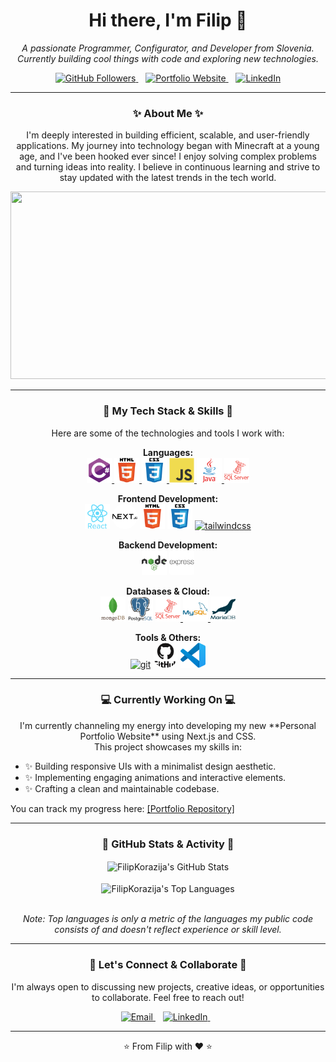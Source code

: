 <h1 align="center">Hi there, I'm Filip 👋</h1>

<p align="center">
  <em>A passionate Programmer, Configurator, and Developer from Slovenia.</em><br />
  <em>Currently building cool things with code and exploring new technologies.</em>
</p>

<p align="center">
  <a href="https://github.com/filipkorazija">
    <img src="https://img.shields.io/github/followers/filipkorazija?label=Follow&style=social" alt="GitHub Followers" />
  </a>
    
  <a href="https://portfolio-git-master-filipkorazijas-projects.vercel.app/">
    <img src="https://img.shields.io/badge/Portfolio-Website-blue?style=flat-square&logo=Google-Chrome&logoColor=white" alt="Portfolio Website"/>
  </a>
    
  <a href="https://www.linkedin.com/in/filip-kora%C5%BEija-8818112b5/">
    <img src="https://img.shields.io/badge/LinkedIn-Connect-blue?style=flat-square&logo=linkedin&logoColor=white" alt="LinkedIn"/>
  </a>
</p>

---

<h3 align="center">✨ About Me ✨</h3>

<p align="center">
  I'm deeply interested in building efficient, scalable, and user-friendly applications. My journey into technology began with Minecraft at a young age, and I've been hooked ever since! I enjoy solving complex problems and turning ideas into reality. I believe in continuous learning and strive to stay updated with the latest trends in the tech world.
</p>

<p align="center">
  <img src="https://media.giphy.com/media/dWesBcTLavkZuG35MI/giphy.gif" width="600" height="300"/>
</p>

---

<h3 align="center">🚀 My Tech Stack & Skills 🚀</h3>

<p align="center">
  Here are some of the technologies and tools I work with:
</p>

<p align="center">
  <strong>Languages:</strong><br/>
  <a href="https://learn.microsoft.com/en-us/dotnet/csharp/" target="_blank" rel="noreferrer">
    <img src="https://raw.githubusercontent.com/devicons/devicon/master/icons/csharp/csharp-original.svg" alt="csharp" width="40" height="40"/>
  </a>
  <a href="https://developer.mozilla.org/en-US/docs/Web/HTML" target="_blank" rel="noreferrer">
    <img src="https://raw.githubusercontent.com/devicons/devicon/master/icons/html5/html5-original-wordmark.svg" alt="html5" width="40" height="40"/>
  </a>
  <a href="https://developer.mozilla.org/en-US/docs/Web/CSS" target="_blank" rel="noreferrer">
    <img src="https://raw.githubusercontent.com/devicons/devicon/master/icons/css3/css3-original-wordmark.svg" alt="css3" width="40" height="40"/>
  </a>
  <a href="https://developer.mozilla.org/en-US/docs/Web/JavaScript" target="_blank" rel="noreferrer">
    <img src="https://raw.githubusercontent.com/devicons/devicon/master/icons/javascript/javascript-original.svg" alt="javascript" width="40" height="40"/>
  </a>
  <a href="https://www.oracle.com/java/" target="_blank" rel="noreferrer">
    <img src="https://raw.githubusercontent.com/devicons/devicon/master/icons/java/java-original-wordmark.svg" alt="java" width="40" height="40"/>
  </a>
  <a href="https://www.microsoft.com/en-us/sql-server" target="_blank" rel="noreferrer">
    <img src="https://raw.githubusercontent.com/devicons/devicon/master/icons/microsoftsqlserver/microsoftsqlserver-plain-wordmark.svg" alt="mssql" width="40" height="40"/>
  </a>

<p align="center">
  <strong>Frontend Development:</strong><br/>
  <a href="https://reactjs.org/" target="_blank" rel="noreferrer"><img src="https://raw.githubusercontent.com/devicons/devicon/master/icons/react/react-original-wordmark.svg" alt="react" width="40" height="40"/></a>
  <a href="https://nextjs.org/" target="_blank" rel="noreferrer"><img src="https://raw.githubusercontent.com/devicons/devicon/master/icons/nextjs/nextjs-original-wordmark.svg" alt="nextjs" width="40" height="40" style="background-color: white; border-radius: 50%;"/></a> <!-
  <a href="https://developer.mozilla.org/en-US/docs/Web/HTML" target="_blank" rel="noreferrer"><img src="https://raw.githubusercontent.com/devicons/devicon/master/icons/html5/html5-original-wordmark.svg" alt="html5" width="40" height="40"/></a>
  <a href="https://developer.mozilla.org/en-US/docs/Web/CSS" target="_blank" rel="noreferrer"><img src="https://raw.githubusercontent.com/devicons/devicon/master/icons/css3/css3-original-wordmark.svg" alt="css3" width="40" height="40"/></a>
  <a href="https://tailwindcss.com/" target="_blank" rel="noreferrer"><img src="https://cdn.jsdelivr.net/gh/devicons/devicon@latest/icons/tailwindcss/tailwindcss-original-wordmark.svg" alt="tailwindcss" width="40" height="40"/></a>
</p>

<p align="center">
  <strong>Backend Development:</strong><br/>
  <a href="https://nodejs.org" target="_blank" rel="noreferrer"><img src="https://raw.githubusercontent.com/devicons/devicon/master/icons/nodejs/nodejs-original-wordmark.svg" alt="nodejs" width="40" height="40"/></a>
  <a href="https://expressjs.com" target="_blank" rel="noreferrer"><img src="https://raw.githubusercontent.com/devicons/devicon/master/icons/express/express-original-wordmark.svg" alt="express" width="40" height="40" style="background-color: white; border-radius: 5px;"/></a> 
</p>

<p align="center">
  <strong>Databases & Cloud:</strong><br/>
  <a href="https://www.mongodb.com/" target="_blank" rel="noreferrer"><img src="https://raw.githubusercontent.com/devicons/devicon/master/icons/mongodb/mongodb-original-wordmark.svg" alt="mongodb" width="40" height="40"/></a>
  <a href="https://www.postgresql.org" target="_blank" rel="noreferrer"><img src="https://raw.githubusercontent.com/devicons/devicon/master/icons/postgresql/postgresql-original-wordmark.svg" alt="postgresql" width="40" height="40"/></a>
  <a href="https://www.microsoft.com/en-us/sql-server" target="_blank" rel="noreferrer">
    <img src="https://raw.githubusercontent.com/devicons/devicon/master/icons/microsoftsqlserver/microsoftsqlserver-plain-wordmark.svg" alt="MS SQL Server" width="40" height="40"/>
  </a>
  <a href="https://www.mysql.com/" target="_blank" rel="noreferrer">
    <img src="https://raw.githubusercontent.com/devicons/devicon/master/icons/mysql/mysql-original-wordmark.svg" alt="mysql" width="40" height="40"/>
  </a>
  <a href="https://mariadb.org/" target="_blank" rel="noreferrer">
    <img src="https://raw.githubusercontent.com/devicons/devicon/master/icons/mariadb/mariadb-original-wordmark.svg" alt="mariadb" width="40" height="40"/>
  </a>

<p align="center">
  <strong>Tools & Others:</strong><br/>
  <a href="https://git-scm.com/" target="_blank" rel="noreferrer"><img src="https://www.vectorlogo.zone/logos/git-scm/git-scm-icon.svg" alt="git" width="40" height="40"/></a>
  <a href="https://github.com/" target="_blank" rel="noreferrer"><img src="https://raw.githubusercontent.com/devicons/devicon/master/icons/github/github-original-wordmark.svg" alt="github" width="40" height="40" style="background-color: white; border-radius: 50%;"/></a>
  <a href="https://code.visualstudio.com/" target="_blank" rel="noreferrer"><img src="https://raw.githubusercontent.com/devicons/devicon/master/icons/vscode/vscode-original.svg" alt="vscode" width="40" height="40"/></a>
</p>

---

<h3 align="center">💻 Currently Working On 💻</h3>

<p align="center">
  I'm currently channeling my energy into developing my new **Personal Portfolio Website** using Next.js and CSS. <br />
  This project showcases my skills in:
  <ul>
    <li>✨ Building responsive UIs with a minimalist design aesthetic.</li>
    <li>✨ Implementing engaging animations and interactive elements.</li>
    <li>✨ Crafting a clean and maintainable codebase.</li>
  </ul>
  You can track my progress here: <a href="https://github.com/filipkorazija/portfolio">[Portfolio Repository]</a>
</p>

---

<h3 align="center">🌟 GitHub Stats & Activity 🌟</h3>

<p align="center">
  <img align="center" src="https://github-readme-stats.vercel.app/api?username=filipkorazija&show_icons=true&locale=en&theme=radical" alt="FilipKorazija's GitHub Stats" />
  <br/><br/>
  <img align="center" src="https://github-readme-stats.vercel.app/api/top-langs?username=filipkorazija&show_icons=true&locale=en&layout=compact&theme=radical" alt="FilipKorazija's Top Languages" />
  <br/><br/>
</p>
<p align="center"><em>Note: Top languages is only a metric of the languages my public code consists of and doesn't reflect experience or skill level.</em></p>

---

<h3 align="center">🤝 Let's Connect & Collaborate 🤝</h3>

<p align="center">
  I'm always open to discussing new projects, creative ideas, or opportunities to collaborate. Feel free to reach out!
</p>

<p align="center">
  <a href="mailto:verkkorazijaf@gmail.com">
    <img src="https://img.shields.io/badge/Email-Send%20Me%20a%20Mail-informational?style=flat-square&logo=gmail&logoColor=white" alt="Email"/>
  </a>
    
  <a href="https://www.linkedin.com/in/filip-kora%C5%BEija-8818112b5/">
    <img src="https://img.shields.io/badge/LinkedIn-Profile-blue?style=flat-square&logo=linkedin&logoColor=white" alt="LinkedIn"/>
  </a>
    
</p>

---

<p align="center">
  ⭐️ From Filip with ❤️ ⭐️
</p>
